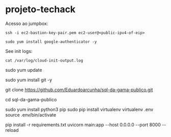 # projeto-techack

Acesso ao jumpbox:

```
ssh -i ec2-bastion-key-pair.pem ec2-user@<public-ipv4-of-eip>

```

```
sudo yum install google-authenticator -y

```

See init logs:

`cat /var/log/cloud-init-output.log`

sudo yum update

sudo yum install git -y

git clone https://github.com/Eduardoarcunha/sql-da-gama-publico.git

cd sql-da-gama-publico


sudo yum install python3 pip
sudo pip install virtualenv 
virtualenv .env
source .env/bin/activate

pip install -r requirements.txt
uvicorn main:app --host 0.0.0.0 --port 8000 --reload
